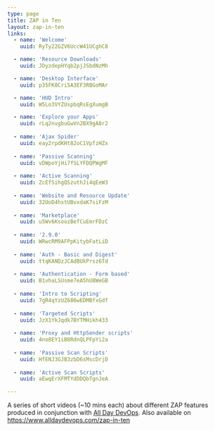 ```yaml
---
type: page
title: ZAP in Ten
layout: zap-in-ten
links:
  - name: 'Welcome'
    uuid: RyTy22GZV6UccW41UCghC8

  - name: 'Resource Downloads'
    uuid: JDyzdepHYqb2pjJSbdNzMh

  - name: 'Desktop Interface'
    uuid: p35FK8Cri5A3EF3RBGoMAr

  - name: 'HUD Intro'
    uuid: W5Lo3VYZUspbqRsEgXumgB

  - name: 'Explore your Apps'
    uuid: rLq2nvgbuGwVn2BX9gA8r2
    
  - name: 'Ajax Spider'
    uuid: eay2rpdKHt82oC1VpfzHZx
    
  - name: 'Passive Scanning'
    uuid: vDWpoYjHi7fSLYFDQPWgMF
    
  - name: 'Active Scanning'
    uuid: ZcEfSihgQSzuthJi4qEeW3
    
  - name: 'Website and Resource Update'
    uuid: 32UoD4hxtUBvxdaK7siFzM
    
  - name: 'Marketplace'
    uuid: u5Wv6KsoozBefCuEmrFDzC
    
  - name: '2.9.0'
    uuid: WRwcRM9AFPpKitybFatLiD
    
  - name: 'Auth - Basic and Digest'
    uuid: ttqKANDzJCAdBUkPrsz6Td
    
  - name: 'Authentication - Form based'
    uuid: B1vhaLSUsme7eA5hU8WeGB
    
  - name: 'Intro to Scripting'
    uuid: 7gR4qYzUZ686wEDMBfxGdf
    
  - name: 'Targeted Scripts'
    uuid: JzX1YkJqdk7BYTMHikh433
    
  - name: 'Proxy and HttpSender scripts'
    uuid: 4no8EY1iB8RdnQLPFpYi2a
    
  - name: 'Passive Scan Scripts'
    uuid: HfENJ3GJB3zbD6sMscDrjD
    
  - name: 'Active Scan Scripts'
    uuid: aEwqErXFMTYdDDQbTgnJeA

---
```

A series of short videos (~10 mins each) about different ZAP features produced in conjunction with [All Day DevOps](https://www.alldaydevops.com/).
Also available on https://www.alldaydevops.com/zap-in-ten

